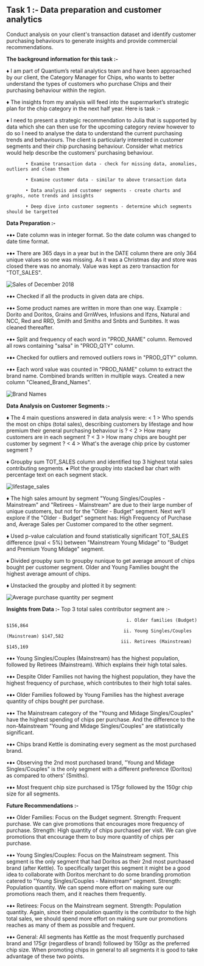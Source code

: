 ## Task 1 :- Data preparation and customer analytics

Conduct analysis on your client's transaction dataset and identify customer purchasing behaviours to generate insights and provide commercial recommendations.

**The background information for this task :-**

♦ I am part of Quantium’s retail analytics team and have been approached by our client, the Category Manager for Chips, who wants to better understand the types of customers who purchase Chips and their purchasing behaviour within the region.
    
♦ The insights from my analysis will feed into the supermarket’s strategic plan for the chip category in the next half year.
Here is task :-

♦ I need to present a strategic recommendation to Julia that is supported by data which she can then use for the upcoming category review however to do so I need to analyse the data to understand the current purchasing trends and behaviours. The client is particularly interested in customer segments and their chip purchasing behaviour. Consider what metrics would help describe the customers’ purchasing behaviour.


           • Examine transaction data - check for missing data, anomalies, outliers and clean them
           
           • Examine customer data - similar to above transaction data
           
           • Data analysis and customer segments - create charts and graphs, note trends and insights
           
           • Deep dive into customer segments - determine which segments should be targetted
           
           

**Data Preparation :-**
    
•♦• Date column was in integer format. So the date column was changed to date time format.

•♦• There are 365 days in a year but in the DATE column there are only 364 unique values so one was missing. As it was a Christmas day and store was closed there was no anomaly. Value was kept as zero transaction for "TOT_SALES".
    
![Sales of December 2018](https://user-images.githubusercontent.com/27211670/182023039-abcf79bb-6c23-425a-8766-f4ba41870f1d.png)

•♦• Checked if all the products in given data are chips.

•♦• Some product names are written in more than one way. Example : Dorito and Doritos, Grains and GrnWves, Infusions and Ifzns, Natural and NCC, Red and RRD, Smith and Smiths and Snbts and Sunbites. It was cleaned thereafter.

•♦• Split and frequency of each word in "PROD_NAME" column. Removed all rows containing "salsa" in "PROD_QTY" column.

•♦• Checked for outliers and removed outliers rows in "PROD_QTY" column.

•♦• Each word value was counted in "PROD_NAME" column to extract the brand name. Combined brands written in multiple ways. Created a new column "Cleaned_Brand_Names".
    
![Brand Names](https://user-images.githubusercontent.com/27211670/182023130-68ac433a-b952-4170-85f2-fa61510b38b7.png)
    
    
**Data Analysis on Customer Segments :-**

♦ The 4 main questions answered in data analysis were:
    < 1 > Who spends the most on chips (total sales), describing customers by lifestage and how premium their general purchasing behaviour is ?
    < 2 > How many customers are in each segment ?
    < 3 > How many chips are bought per customer by segment ?
    < 4 > What's the average chip price by customer segment ?

♦ Groupby sum TOT_SALES column and identified top 3 highest total sales contributing segments.
♦ Plot the groupby into stacked bar chart with percentage text on each segment stack.

![lifestage_sales](https://user-images.githubusercontent.com/27211670/182023454-c0e11717-7a80-40ef-b63c-a9526cc2c057.png)

♦ The high sales amount by segment "Young Singles/Couples - Mainstream" and "Retirees - Mainstream" are due to their large number of unique customers, but not for the "Older - Budget" segment. Next we'll explore if the "Older - Budget" segment has: High Frequency of Purchase and, Average Sales per Customer compared to the other segment.

♦ Used p-value calculation and found statistically significant TOT_SALES difference (pval < 5%) between "Mainstream Young Midage" to "Budget and Premium Young Midage" segment.

♦ Divided groupby sum to groupby nunique to get average amount of chips bought per customer segment. Older and Young Families bought the highest average amount of chips.

♦ Unstacked the groupby and plotted it by segment:

![Average purchase quantity per segment](https://user-images.githubusercontent.com/27211670/182023522-1fb84dfa-c384-4b05-a3f3-e46ecdb68f0a.png)

**Insights from Data :-**
    Top 3 total sales contributor segment are :-

                                                i. Older families (Budget) $156,864
                                               ii. Young Singles/Couples (Mainstream) $147,582
                                              iii. Retirees (Mainstream) $145,169                                                  

•♦• Young Singles/Couples (Mainstream) has the highest population, followed by Retirees (Mainstream). Which explains their high total sales.

•♦• Despite Older Families not having the highest population, they have the highest frequency of purchase, which contributes to their high total sales.

•♦• Older Families followed by Young Families has the highest average quantity of chips bought per purchase.

•♦• The Mainstream category of the "Young and Midage Singles/Couples" have the highest spending of chips per purchase. And the difference to the non-Mainstream "Young and Midage Singles/Couples" are statistically significant.

•♦• Chips brand Kettle is dominating every segment as the most purchased brand.

•♦• Observing the 2nd most purchased brand, "Young and Midage Singles/Couples" is the only segment with a different preference (Doritos) as compared to others' (Smiths).

•♦• Most frequent chip size purchased is 175gr followed by the 150gr chip size for all segments.

**Future Recommendations :-**

•♦• Older Families: Focus on the Budget segment. Strength: Frequent purchase. We can give promotions that encourages more frequency of purchase. Strength: High quantity of chips purchased per visit. We can give promotions that encourage them to buy more quantity of chips per purchase.

•♦• Young Singles/Couples: Focus on the Mainstream segment. This segment is the only segment that had Doritos as their 2nd most purchased brand (after Kettle). To specifically target this segment it might be a good idea to collaborate with Doritos merchant to do some branding promotion catered to "Young Singles/Couples - Mainstream" segment. Strength: Population quantity. We can spend more effort on making sure our promotions reach them, and it reaches them frequently.

•♦• Retirees: Focus on the Mainstream segment. Strength: Population quantity. Again, since their population quantity is the contributor to the high total sales, we should spend more effort on making sure our promotions reaches as many of them as possible and frequent.

•♦• General: All segments has Kettle as the most frequently purchased brand and 175gr (regardless of brand) followed by 150gr as the preferred chip size. When promoting chips in general to all segments it is good to take advantage of these two points.
